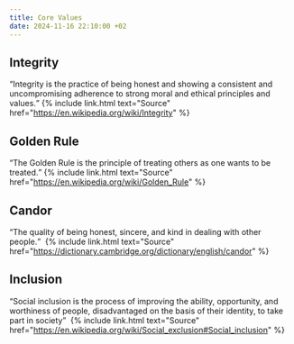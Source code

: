 ```yaml
---
title: Core Values
date: 2024-11-16 22:10:00 +02
---
```

## Integrity

<q cite="https://en.wikipedia.org/wiki/Integrity">Integrity is the practice of
  being honest and showing a consistent and
  uncompromising adherence to strong moral and ethical principles and values.</q>&nbsp;{% include link.html text="Source" href="https://en.wikipedia.org/wiki/Integrity" %}

## Golden Rule
<q cite="https://en.wikipedia.org/wiki/Golden_Rule">The Golden Rule is the
  principle of treating others as one wants to be
  treated.</q>&nbsp;{% include link.html text="Source" href="https://en.wikipedia.org/wiki/Golden_Rule" %}

## Candor
<q cite="https://dictionary.cambridge.org/dictionary/english/candor">The quality
  of being honest, sincere, and kind in dealing with other people.</q>
&nbsp;{% include link.html text="Source" href="https://dictionary.cambridge.org/dictionary/english/candor" %}

## Inclusion
<q cite="https://en.wikipedia.org/wiki/Social_exclusion#Social_inclusion">Social
  inclusion is the process of
  improving the ability, opportunity, and worthiness of people, disadvantaged on
  the basis of their identity,
  to take part in society</q>
&nbsp;{% include link.html text="Source" href="https://en.wikipedia.org/wiki/Social_exclusion#Social_inclusion" %}
